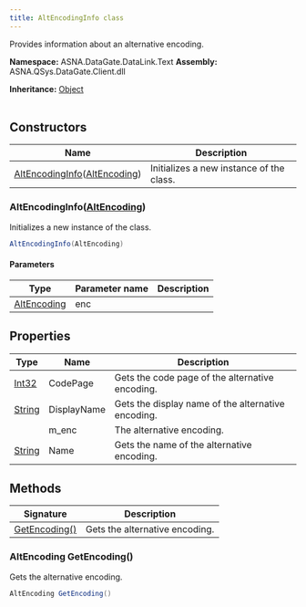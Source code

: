 ```yaml
---
title: AltEncodingInfo class
---
```


Provides information about an alternative encoding.

**Namespace:** ASNA.DataGate.DataLink.Text
**Assembly:** ASNA.QSys.DataGate.Client.dll

**Inheritance:** [Object](https://docs.microsoft.com/en-us/dotnet/api/system.object)
<br>
<br>

## Constructors

| Name | Description |
| --- | --- |
| [AltEncodingInfo](#altencodinginfo-altencoding-)([AltEncoding](/reference/datagate/datagate-data-link/alt-encoding.html)) | Initializes a new instance of the  class.

### AltEncodingInfo([AltEncoding](/reference/datagate/datagate-data-link/alt-encoding.html))

Initializes a new instance of the  class.

```cs
AltEncodingInfo(AltEncoding)
```

#### Parameters

| Type | Parameter name | Description
| --- | --- | ---
| [AltEncoding](/reference/datagate/datagate-data-link/alt-encoding.html) | enc | 

## Properties

| Type | Name | Description
| --- | --- | --- 
| [Int32](https://learn.microsoft.com/en-us/dotnet/csharp/language-reference/builtin-types/integral-numeric-types) | CodePage | Gets the code page of the alternative encoding. |
| [String](https://learn.microsoft.com/en-us/dotnet/api/system.string?view=net-8.0) | DisplayName | Gets the display name of the alternative encoding. |
|  | m_enc | The alternative encoding. |
| [String](https://learn.microsoft.com/en-us/dotnet/api/system.string?view=net-8.0) | Name | Gets the name of the alternative encoding. |

## Methods

| Signature | Description |
| --- | --- |
| [GetEncoding()](#getencoding-) | Gets the alternative encoding.

### AltEncoding GetEncoding()

Gets the alternative encoding.

```cs
AltEncoding GetEncoding()
```
